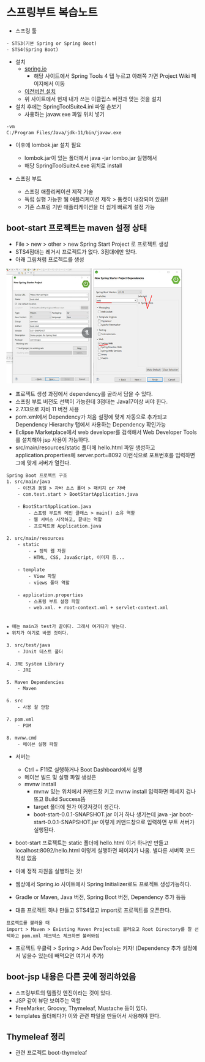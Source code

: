 # 스프링부트 복습노트 
* 스프링 툴 
```
- STS3(기본 Spring or Spring Boot)
- STS4(Spring Boot)
```
* 설치 
  * [spring.io](https://spring.io/)
    * 해당 사이트에서 Spring Tools 4 탭 누르고 아래쪽 가면 Project Wiki 페이지에서 이동 
  * [이전버전 설치](https://github.com/spring-projects/sts4/wiki/Previous-Versions)
  * 위 사이트에서 현재 내가 쓰는 이클립스 버전과 맞는 것을 설치 
* 설치 후에는 SpringToolSuite4.ini 파일 손보기 
  * 사용하는 javaw.exe 파일 위치 넣기 
```
-vm
C:/Program Files/Java/jdk-11/bin/javaw.exe
```
* 이후에 lombok.jar 설치 필요 
  * lombok.jar이 있는 폴더에서 java -jar lombo.jar 실행해서 
  * 해당 SpringToolSuite4.exe 위치로 install 

* 스프링 부트 
  * 스프링 애플리케이션 제작 기술
  * 독립 실행 가능한 웹 애플리케이션 제작 > 톰켓이 내장되어 있음!!
  * 기존 스프링 기반 애플리케이션을 더 쉽게 빠르게 설정 가능

## boot-start 프로젝트는 maven 설정 상태
* File > new > other > new Spring Start Project 로 프로젝트 생성
* STS4점대는 레거시 프로젝트가 없다. 3점대에만 있다. 
* 아래 그림처럼 프로젝트를 생성 

<img src="./imgs/플젝생성.png"  height=300px;>
<img src="./imgs/플젝생성2.png" height=300px;><br>

* 프로젝트 생성 과정에서 dependency를 골라서 담을 수 있다. 
* 스프링 부트 버전도 선택이 가능한데 3점대는 Java17이상 써야 한다. 
* 2.7.13으로 자바 11 버전 사용
* pom.xml에서 Dependency가 처음 설정에 맞게 자동으로 추가되고 Dependency Hierarchy 탭에서 사용하는 Dependency 확인가능 
* Eclipse Marketplace에서 web developer를 검색해서 Web Developer Tools를 설치해야 jsp 사용이 가능하다. 
* src/main/resources/static 폴더에 hello.html 파일 생성하고 application.properties에 server.port=8092 이런식으로 포트번호를 입력하면 그에 맞게 서버가 열린다. 

```
Spring Boot 프로젝트 구조 
1. src/main/java
	- 이전과 동일 > 자바 소스 폴더 > 패키지 or 자바 
	- com.test.start > BootStartApplication.java
	
	- BootStartApplication.java
		- 스프링 부트의 메인 클래스 > main() 소유 역할
		- 웹 서비스 시작하고, 끝내는 역할
		- 프로젝트명 Application.java
		
2. src/main/resources
	- static
		- ★ 정적 웹 자원 
		- HTML, CSS, JavaScript, 이미지 등...
		
	- template
		- View 파일
		- views 폴더 역할
		 
	- application.properties
		- 스프링 부트 설정 파일 
		- web.xml. + root-context.xml + servlet-context.xml
		
	
★ 얘는 main과 test가 끝이다. 그래서 여기다가 넣는다.
★ 위치가 여기로 바뀐 것이다. 

3. src/test/java
	- JUnit 테스트 폴더
	 
4. JRE System Library
	- JRE 

5. Maven Dependencies 
	- Maven
	
6. src
	- 사용 잘 안함
	
7. pom.xml 
	- POM 
	
8. mvnw.cmd
	- 메이븐 실행 파일 
```

* 서버는 
  *  Ctrl + F11로 실행하거나 Boot Dashboard에서 실행
  *  메이븐 빌드 및 실행 파일 생성은 
  *  mvnw install 
     *  mvnw 있는 위치에서 커맨드창 키고 mvnw install 입력하면 메세지 겁나 뜨고 Build Success뜸
     *  target 폴더에 뭔가 이것저것이 생긴다. 
     *  boot-start-0.0.1-SNAPSHOT.jar 이거 하나 생기는데 java -jar boot-start-0.0.1-SNAPSHOT.jar 이렇게 커맨드창으로 입력하면 부트 서버가 실행된다. 

* boot-start 프로젝트는 static 폴더에 hello.html 이거 하나만 만들고 localhost:8092/hello.html 이렇게 실행하면 페이지가 나옴. 별다른 서버쪽 코드 작성 없음
* 아예 정적 자원을 실행하는 것! 

* 웹상에서 Spring.io 사이트에사 Spring Initializer로도 프로젝트 생성가능하다. 
* Gradle or Maven, Java 버전, Spring Boot 버전, Dependency 추가 등등
* 대충 프로젝트 하나 만들고 STS4열고 import로 프로젝트를 오픈한다. 
```
프로젝트를 불러올 때
import > Maven > Existing Maven Projects로 불러오고 Root Directory를 잘 선택하고 pom.xml 체크박스 체크하면 불러와짐
```
* 프로젝트 우클릭 > Spring > Add DevTools는 키자! (Dependency 추가 설정에서 넣을수 있는데 빼먹으면 여기서 추가)

## boot-jsp 내용은 다른 곳에 정리하였음
* 스프링부트의 템플릿 엔진이라는 것이 있다.
* JSP 같이 뷰단 보여주는 역할
* FreeMarker, Groovy, Thymeleaf, Mustache 등이 있다. 
* templates 폴더에다가 이와 관련 파일을 만들어서 사용해야 한다. 

## Thymeleaf 정리
* 관련 프로젝트 boot-thymeleaf